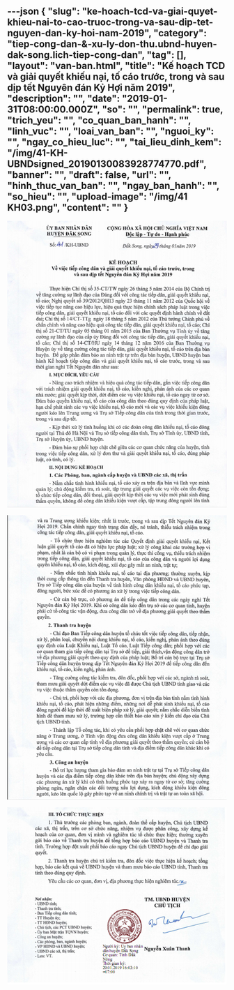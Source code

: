 ---json
{
    "slug": "ke-hoach-tcd-va-giai-quyet-khieu-nai-to-cao-truoc-trong-va-sau-dip-tet-nguyen-dan-ky-hoi-nam-2019",
    "category": "tiep-cong-dan-&-xu-ly-don-thu.ubnd-huyen-dak-song.lich-tiep-cong-dan",
    "tag": [],
    "layout": "van-ban.html",
    "title": "Kế hoạch TCD và giải quyết khiếu nại, tố cáo trước, trong và sau dịp tết Nguyên đán Kỷ Hợi năm 2019",
    "description": "",
    "date": "2019-01-31T08:00:00.000Z",
    "so": "",
    "permalink": true,
    "trich_yeu": "",
    "co_quan_ban_hanh": "",
    "linh_vuc": "",
    "loai_van_ban": "",
    "nguoi_ky": "",
    "ngay_co_hieu_luc": "",
    "tai_lieu_dinh_kem": "/img/41-KH-UBNDsigned_20190130083928774770.pdf",
    "banner": "",
    "draft": false,
    "url": "",
    "hinh_thuc_van_ban": "",
    "ngay_ban_hanh": "",
    "so_hieu": "",
    "upload-image": "/img/41 KH03.png",
    "__content__": ""
}
---
<p><img alt="" src="/img/41 KH01.png" /></p>

<p><img alt="" src="/img/41 KH02.png" /></p>

<p><img alt="" src="/img/41 KH03.png" /></p>
